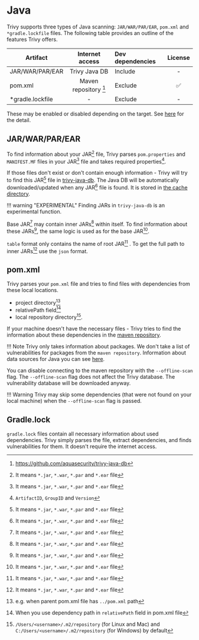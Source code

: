 # Java

Trivy supports three types of Java scanning: `JAR/WAR/PAR/EAR`, `pom.xml` and `*gradle.lockfile` files.
The following table provides an outline of the features Trivy offers.


| Artifact         |    Internet access    | Dev dependencies | License |
|------------------|:---------------------:|:-----------------|:-------:|
| JAR/WAR/PAR/EAR  |     Trivy Java DB     | Include          |    -    |
| pom.xml          | Maven repository [^1] | Exclude          |    ✅   |
| *gradle.lockfile |           -           | Exclude          |     -   |

These may be enabled or disabled depending on the target.
See [here](./index.md) for the detail.

## JAR/WAR/PAR/EAR
To find information about your JAR[^2] file, Trivy parses `pom.properties` and `MANIFEST.MF` files in your JAR[^2] file and takes required properties[^3].

If those files don't exist or don't contain enough information - Trivy will try to find this JAR[^2] file in [trivy-java-db](https://github.com/aquasecurity/trivy-java-db).
The Java DB will be automatically downloaded/updated when any JAR[^2] file is found.
It is stored in [the cache directory](../../../configuration/cache.md#cache-directory).

!!! warning "EXPERIMENTAL"
    Finding JARs in `trivy-java-db` is an experimental function.

Base JAR[^2] may contain inner JARs[^2] within itself.
To find information about these JARs[^2], the same logic is used as for the base JAR[^2].

`table` format only contains the name of root JAR[^2] . To get the full path to inner JARs[^2] use the `json` format.

## pom.xml
Trivy parses your `pom.xml` file and tries to find files with dependencies from these local locations.

- project directory[^4]
- relativePath field[^5]
- local repository directory[^6].

If your machine doesn't have the necessary files - Trivy tries to find the information about these dependencies in the [maven repository](https://repo.maven.apache.org/maven2/).

!!! Note
    Trivy only takes information about packages. We don't take a list of vulnerabilities for packages from the `maven repository`.
    Information about data sources for Java you can see [here](./index.md#data-sources).

You can disable connecting to the maven repository with the `--offline-scan` flag.
The `--offline-scan` flag does not affect the Trivy database.
The vulnerability database will be downloaded anyway.

!!! Warning
    Trivy may skip some dependencies (that were not found on your local machine) when the `--offline-scan` flag is passed.

## Gradle.lock
`gradle.lock` files contain all necessary information about used dependencies.
Trivy simply parses the file, extract dependencies, and finds vulnerabilities for them.
It doesn't require the internet access.

[^1]: https://github.com/aquasecurity/trivy-java-db
[^1]: Uses maven repository to get information about dependencies. Internet access required.
[^2]: It means `*.jar`, `*.war`, `*.par` and `*.ear` file
[^3]: `ArtifactID`, `GroupID` and `Version`
[^4]: e.g. when parent pom.xml file has `../pom.xml` path
[^5]: When you use dependency path in `relativePath` field in pom.xml file
[^6]: `/Users/<username>/.m2/repository` (for Linux and Mac) and `C:/Users/<username>/.m2/repository` (for Windows) by default
